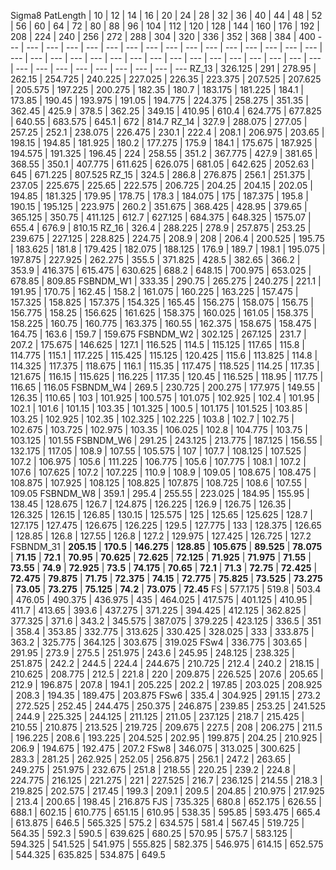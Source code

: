 Sigma8
PatLength | 10 | 12 | 14 | 16 | 20 | 24 | 28 | 32 | 36 | 40 | 44 | 48 | 52 | 56 | 60 | 64 | 72 | 80 | 88 | 96 | 104 | 112 | 120 | 128 | 144 | 160 | 176 | 192 | 208 | 224 | 240 | 256 | 272 | 288 | 304 | 320 | 336 | 352 | 368 | 384 | 400
 --- | --- | --- | --- | --- | --- | --- | --- | --- | --- | --- | --- | --- | --- | --- | --- | --- | --- | --- | --- | --- | --- | --- | --- | --- | --- | --- | --- | --- | --- | --- | --- | --- | --- | --- | --- | --- | --- | --- | --- | --- 
RZ_13 | 326.125 | 291 | 278.95 | 262.15 | 254.725 | 240.225 | 227.025 | 226.35 | 223.375 | 207.525 | 207.625 | 205.575 | 197.225 | 200.275 | 182.35 | 180.7 | 183.175 | 181.225 | 184.1 | 173.85 | 190.45 | 193.975 | 191.05 | 194.775 | 224.375 | 258.275 | 351.35 | 362.45 | 425.9 | 378.5 | 362.25 | 349.15 | 410.95 | 610.4 | 624.775 | 677.825 | 640.55 | 683.575 | 645.1 | 672 | 814.7
RZ_14 | 327.9 | 288.075 | 277.05 | 257.25 | 252.1 | 238.075 | 226.475 | 230.1 | 222.4 | 208.1 | 206.975 | 203.65 | 198.15 | 194.85 | 181.925 | 180.2 | 177.275 | 175.9 | 184.1 | 175.675 | 187.925 | 194.575 | 191.325 | 196.45 | 224 | 258.55 | 351.2 | 367.775 | 427.9 | 381.65 | 368.55 | 350.1 | 407.775 | 611.625 | 626.075 | 681.05 | 642.625 | 2052.63 | 645 | 671.225 | 807.525
RZ_15 | 324.5 | 286.8 | 276.875 | 256.1 | 251.375 | 237.05 | 225.675 | 225.65 | 222.575 | 206.725 | 204.25 | 204.15 | 202.05 | 194.85 | 181.325 | 179.95 | 178.75 | 178.3 | 184.075 | 175 | 187.375 | 195.8 | 190.15 | 195.125 | 223.975 | 260.2 | 351.675 | 368.425 | 428.95 | 379.65 | 365.125 | 350.75 | 411.125 | 612.7 | 627.125 | 684.375 | 648.325 | 1575.07 | 655.4 | 676.9 | 810.15
RZ_16 | 326.4 | 288.225 | 278.9 | 257.875 | 253.25 | 239.675 | 227.125 | 228.825 | 224.75 | 208.9 | 208 | 206.4 | 200.525 | 195.75 | 183.625 | 181.8 | 179.425 | 182.075 | 188.125 | 176.9 | 189.7 | 198.1 | 195.075 | 197.875 | 227.925 | 262.275 | 355.5 | 371.825 | 428.5 | 382.65 | 366.2 | 353.9 | 416.375 | 615.475 | 630.625 | 688.2 | 648.15 | 700.975 | 653.025 | 678.85 | 809.85
FSBNDM_W1 | 333.35 | 290.75 | 265.275 | 240.275 | 221.1 | 191.95 | 170.75 | 162.45 | 158.2 | 161.075 | 160.225 | 163.225 | 157.475 | 157.325 | 158.825 | 157.375 | 154.325 | 165.45 | 156.275 | 158.075 | 156.75 | 156.775 | 158.25 | 156.625 | 161.625 | 158.375 | 160.025 | 161.05 | 158.375 | 158.225 | 160.75 | 160.775 | 163.375 | 160.55 | 162.375 | 158.675 | 158.475 | 164.75 | 163.6 | 159.7 | 159.675
FSBNDM_W2 | 302.125 | 267.125 | 231.7 | 207.2 | 175.675 | 146.625 | 127.1 | 116.525 | 114.5 | 115.125 | 117.65 | 115.8 | 114.775 | 115.1 | 117.225 | 115.425 | 115.125 | 120.425 | 115.6 | 113.825 | 114.8 | 114.325 | 117.375 | 118.675 | 116.1 | 115.35 | 117.475 | 118.525 | 114.25 | 117.35 | 121.675 | 116.15 | 115.625 | 116.225 | 117.35 | 120.45 | 116.525 | 118.95 | 117.75 | 116.65 | 116.05
FSBNDM_W4 | 269.5 | 230.725 | 200.275 | 177.975 | 149.55 | 126.35 | 110.65 | 103 | 101.925 | 100.575 | 101.075 | 102.925 | 102.4 | 101.95 | 102.1 | 101.6 | 101.15 | 103.35 | 101.325 | 100.5 | 101.175 | 101.525 | 103.85 | 103.25 | 102.925 | 102.35 | 102.325 | 102.225 | 103.8 | 102.7 | 102.75 | 102.675 | 103.725 | 102.975 | 103.35 | 106.025 | 102.8 | 104.775 | 103.75 | 103.125 | 101.55
FSBNDM_W6 | 291.25 | 243.125 | 213.775 | 187.125 | 156.55 | 132.175 | 117.05 | 108.9 | 107.55 | 105.575 | 107 | 107.7 | 108.125 | 107.525 | 107.2 | 106.975 | 105.6 | 111.225 | 106.775 | 105.6 | 107.775 | 108.1 | 107.2 | 107.6 | 107.625 | 107.2 | 107.225 | 110.9 | 108.9 | 109.05 | 108.675 | 108.475 | 108.875 | 107.925 | 108.125 | 108.825 | 107.875 | 108.725 | 108.6 | 107.55 | 109.05
FSBNDM_W8 | 359.1 | 295.4 | 255.55 | 223.025 | 184.95 | 155.95 | 138.45 | 128.675 | 126.7 | 124.875 | 126.225 | 126.9 | 126.75 | 126.35 | 126.325 | 126.15 | 126.85 | 130.15 | 125.575 | 125 | 125.65 | 125.625 | 128.7 | 127.175 | 127.475 | 126.675 | 126.225 | 129.5 | 127.775 | 133 | 128.375 | 126.65 | 128.85 | 126.8 | 127.55 | 126.8 | 127.2 | 129.975 | 127.425 | 126.725 | 127.2
FSBNDM_31 |  **205.15**  |  **170.5**  |  **146.275**  |  **128.85**  |  **105.675**  |  **89.525**  |  **78.075**  |  **71.15**  |  **72.1**  |  **70.95**  |  **70.625**  |  **72.625**  |  **72.125**  |  **71.925**  |  **71.975**  |  **71.55**  |  **73.55**  |  **74.9**  |  **72.925**  |  **73.5**  |  **74.175**  |  **70.65**  |  **72.1**  |  **71.3**  |  **72.75**  |  **72.425**  |  **72.475**  |  **79.875**  |  **71.75**  |  **72.375**  |  **74.15**  |  **72.775**  |  **75.825**  |  **73.525**  |  **73.275**  |  **73.05**  |  **73.275**  |  **75.125**  |  **74.2**  |  **73.075**  |  **72.45** 
FS | 577.175 | 519.8 | 503.4 | 476.05 | 490.375 | 436.975 | 435 | 464.025 | 417.575 | 401.125 | 410.95 | 411.7 | 413.65 | 393.6 | 437.275 | 371.225 | 394.425 | 412.125 | 362.825 | 377.325 | 371.6 | 343.2 | 345.575 | 387.075 | 379.225 | 423.125 | 336.5 | 351 | 358.4 | 353.85 | 332.775 | 313.625 | 330.425 | 328.025 | 333 | 333.875 | 363.2 | 325.775 | 364.125 | 303.675 | 319.025
FSw4 | 336.775 | 303.65 | 291.95 | 273.9 | 275.5 | 251.975 | 243.6 | 245.95 | 248.125 | 238.325 | 251.875 | 242.2 | 244.5 | 224.4 | 244.675 | 210.725 | 212.4 | 240.2 | 218.15 | 210.625 | 208.775 | 212.5 | 221.8 | 220 | 209.875 | 226.525 | 207.6 | 205.65 | 212.9 | 196.875 | 207.8 | 194.1 | 205.225 | 202.2 | 197.85 | 203.025 | 208.925 | 208.3 | 194.35 | 189.475 | 203.875
FSw6 | 335.4 | 304.925 | 291.15 | 273.2 | 272.525 | 252.45 | 244.475 | 250.375 | 246.875 | 239.85 | 253.25 | 241.525 | 244.9 | 225.325 | 244.125 | 211.125 | 211.05 | 237.125 | 218.7 | 215.425 | 210.55 | 210.875 | 213.525 | 219.725 | 209.675 | 227.5 | 208 | 206.275 | 211.5 | 196.225 | 208.6 | 193.225 | 204.525 | 202.95 | 199.875 | 204.25 | 210.925 | 206.9 | 194.675 | 192.475 | 207.2
FSw8 | 346.075 | 313.025 | 300.625 | 283.3 | 281.25 | 262.925 | 252.05 | 256.875 | 256.1 | 247.2 | 263.65 | 249.275 | 251.975 | 232.675 | 251.8 | 218.55 | 220.25 | 239.2 | 224.8 | 224.775 | 216.125 | 221.275 | 221 | 227.525 | 216.7 | 236.125 | 214.55 | 218.3 | 219.825 | 202.575 | 217.45 | 199.3 | 209.1 | 209.5 | 204.85 | 210.975 | 217.925 | 213.4 | 200.65 | 198.45 | 216.875
FJS | 735.325 | 680.8 | 652.175 | 626.55 | 688.1 | 602.15 | 610.775 | 651.15 | 610.95 | 538.35 | 595.85 | 593.475 | 665.4 | 613.875 | 646.5 | 565.325 | 575.2 | 634.575 | 581.4 | 567.45 | 519.725 | 564.35 | 592.3 | 590.5 | 639.625 | 680.25 | 570.95 | 575.7 | 583.125 | 594.325 | 541.525 | 541.975 | 555.825 | 582.375 | 546.975 | 614.15 | 652.575 | 544.325 | 635.825 | 534.875 | 649.5
